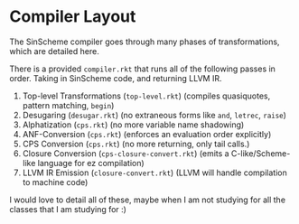 # Compiler Layout #

The SinScheme compiler goes through many phases of transformations,
which are detailed here.

There is a provided `compiler.rkt`
that runs all of the following passes in order.
Taking in SinScheme code, and returning LLVM IR.

1. Top-level Transformations (`top-level.rkt`) (compiles quasiquotes, pattern matching, `begin`)
2. Desugaring (`desugar.rkt`) (no extraneous forms like `and`, `letrec`, `raise`)
3. Alphatization (`cps.rkt`) (no more variable name shadowing)
4. ANF-Conversion (`cps.rkt`) (enforces an evaluation order explicitly)
4. CPS Conversion (`cps.rkt`) (no more returning, only tail calls.)
5. Closure Conversion (`cps-closure-convert.rkt`) (emits a C-like/Scheme-like language for ez compilation)
6. LLVM IR Emission (`closure-convert.rkt`) (LLVM will handle compilation to machine code)

I would love to detail all of these,
maybe when I am not studying for all the
classes that I am studying for :)
